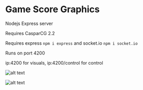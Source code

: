 # Game Score Graphics

  

Nodejs Express server

Requires CasparCG 2.2

Requires express `npm i express` and socket.io `npm i socket.io`

Runs on port 4200

ip:4200 for visuals, ip:4200/control for control 




![alt text](https://i.imgur.com/zB1iwBU.png "Control")


![alt text](https://i.imgur.com/8Lte6ZR.png "Control")